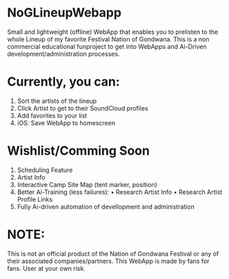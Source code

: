# NoGLineupWebapp
Small and lightweight (offline) WebApp that enables you to prelisten to the whole Lineup of my favorite Festival Nation of Gondwana.
This is a non commercial educational funproject to get into WebApps and Ai-Driven development/administration processes.

# Currently, you can: 
1. Sort the artists of the lineup 
2. Click Artist to get to their SoundCloud profiles 
3. Add favorites to your list
4. iOS: Save WebApp to homescreen

# Wishlist/Comming Soon
1. Scheduling Feature
2. Artist Info
3. Interactive Camp Site Map (tent marker, position)
4. Better Ai-Training (less failures):
   • Research Artist Info
   • Research Artist Profile Links
5. Fully Ai-driven automation of devellopment and administration     

# NOTE: 
This is not an official product of the Nation of Gondwana Festival or any of their associated companies/partners. This WebApp is made by fans for fans.
User at your own risk.


   
